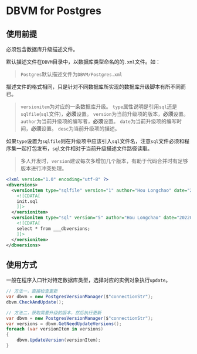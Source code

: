 # DBVM for Postgres

## 使用前提

必须包含数据库升级描述文件。

默认描述文件在`DBVM`目录中，以数据库类型命名的的`.xml`文件。如：

> `Postgres`默认描述文件为`DBVM/Postgres.xml`

描述文件的格式相同，只是针对不同数据库所实现的数据库升级脚本有所不同而已。

> `versionitem`为对应的一条数据库升级。
> `type`属性说明是引用`sql`还是`sqlfile`(`sql`文件)，**必须**设置。
> `version`为当前升级项的版本，**必须**设置。
> `author`为当前升级项的编写者，**必须**设置。
> `date`为当前升级项的编写时间，**必须**设置。
> `desc`为当前升级项的描述。

如果`type`设置为`sqlfile`则在升级项中应该引入`sql`文件名，注意`sql`文件必须和程序集一起打包发布，`sql`文件相对于当前升级描述文件路径读取。

> 多人开发时，`version`建议每次多增加几个版本，有助于代码合并时有足够版本进行冲突处理。

``` XML
<?xml version="1.0" encoding="utf-8" ?>
<dbversions>
  <versionitem type="sqlfile" version="1" author="Hou Longchao" date="20220101" desc="说明,脚本中不能使用GO等非标准SQL" >
    <![CDATA[
    init.sql
    ]]>
  </versionitem>
  <versionitem type="sql" version="5" author="Hou Longchao" date="20220101">
    <![CDATA[
    select * from ___dbversions;
    ]]>
  </versionitem>
</dbversions>
```
## 使用方式

一般在程序入口针对特定数据库类型，选择对应的实例对象执行`update`。

``` C#
// 方法一，直接检查更新
var dbvm = new PostgresVersionManager($"connectionStr");
dbvm.CheckAndUpdate();
```

``` C#
// 方法二，获取需要升级的版本，然后执行更新
var dbvm = new PostgresVersionManager($"connectionStr");
var versions = dbvm.GetNeedUpdateVersions();
foreach (var versionItem in versions)
{
    dbvm.UpdateVersion(versionItem);
}
```


